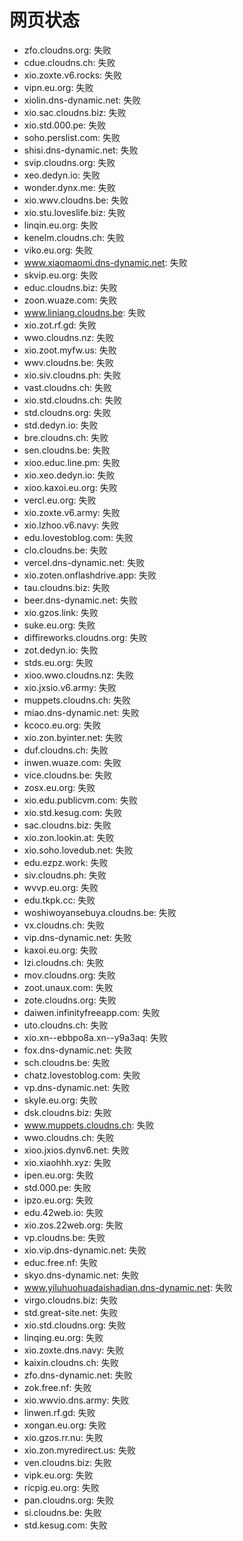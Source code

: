 # 网页状态
- zfo.cloudns.org: 失败
- cdue.cloudns.ch: 失败
- xio.zoxte.v6.rocks: 失败
- vipn.eu.org: 失败
- xiolin.dns-dynamic.net: 失败
- xio.sac.cloudns.biz: 失败
- xio.std.000.pe: 失败
- soho.perslist.com: 失败
- shisi.dns-dynamic.net: 失败
- svip.cloudns.org: 失败
- xeo.dedyn.io: 失败
- wonder.dynx.me: 失败
- xio.wwv.cloudns.be: 失败
- xio.stu.loveslife.biz: 失败
- linqin.eu.org: 失败
- kenelm.cloudns.ch: 失败
- viko.eu.org: 失败
- www.xiaomaomi.dns-dynamic.net: 失败
- skvip.eu.org: 失败
- educ.cloudns.biz: 失败
- zoon.wuaze.com: 失败
- www.liniang.cloudns.be: 失败
- xio.zot.rf.gd: 失败
- wwo.cloudns.nz: 失败
- xio.zoot.myfw.us: 失败
- wwv.cloudns.be: 失败
- xio.siv.cloudns.ph: 失败
- vast.cloudns.ch: 失败
- xio.std.cloudns.ch: 失败
- std.cloudns.org: 失败
- std.dedyn.io: 失败
- bre.cloudns.ch: 失败
- sen.cloudns.be: 失败
- xioo.educ.line.pm: 失败
- xio.xeo.dedyn.io: 失败
- xioo.kaxoi.eu.org: 失败
- vercl.eu.org: 失败
- xio.zoxte.v6.army: 失败
- xio.lzhoo.v6.navy: 失败
- edu.lovestoblog.com: 失败
- clo.cloudns.be: 失败
- vercel.dns-dynamic.net: 失败
- xio.zoten.onflashdrive.app: 失败
- tau.cloudns.biz: 失败
- beer.dns-dynamic.net: 失败
- xio.gzos.link: 失败
- suke.eu.org: 失败
- diffireworks.cloudns.org: 失败
- zot.dedyn.io: 失败
- stds.eu.org: 失败
- xioo.wwo.cloudns.nz: 失败
- xio.jxsio.v6.army: 失败
- muppets.cloudns.ch: 失败
- miao.dns-dynamic.net: 失败
- kcoco.eu.org: 失败
- xio.zon.byinter.net: 失败
- duf.cloudns.ch: 失败
- inwen.wuaze.com: 失败
- vice.cloudns.be: 失败
- zosx.eu.org: 失败
- xio.edu.publicvm.com: 失败
- xio.std.kesug.com: 失败
- sac.cloudns.biz: 失败
- xio.zon.lookin.at: 失败
- xio.soho.lovedub.net: 失败
- edu.ezpz.work: 失败
- siv.cloudns.ph: 失败
- wvvp.eu.org: 失败
- edu.tkpk.cc: 失败
- woshiwoyansebuya.cloudns.be: 失败
- vx.cloudns.ch: 失败
- vip.dns-dynamic.net: 失败
- kaxoi.eu.org: 失败
- lzi.cloudns.ch: 失败
- mov.cloudns.org: 失败
- zoot.unaux.com: 失败
- zote.cloudns.org: 失败
- daiwen.infinityfreeapp.com: 失败
- uto.cloudns.ch: 失败
- xio.xn--ebbpo8a.xn--y9a3aq: 失败
- fox.dns-dynamic.net: 失败
- sch.cloudns.be: 失败
- chatz.lovestoblog.com: 失败
- vp.dns-dynamic.net: 失败
- skyle.eu.org: 失败
- dsk.cloudns.biz: 失败
- www.muppets.cloudns.ch: 失败
- wwo.cloudns.ch: 失败
- xioo.jxios.dynv6.net: 失败
- xio.xiaohhh.xyz: 失败
- ipen.eu.org: 失败
- std.000.pe: 失败
- ipzo.eu.org: 失败
- edu.42web.io: 失败
- xio.zos.22web.org: 失败
- vp.cloudns.be: 失败
- xio.vip.dns-dynamic.net: 失败
- educ.free.nf: 失败
- skyo.dns-dynamic.net: 失败
- www.yiluhuohuadaishadian.dns-dynamic.net: 失败
- virgo.cloudns.biz: 失败
- std.great-site.net: 失败
- xio.std.cloudns.org: 失败
- linqing.eu.org: 失败
- xio.zoxte.dns.navy: 失败
- kaixin.cloudns.ch: 失败
- zfo.dns-dynamic.net: 失败
- zok.free.nf: 失败
- xio.wwvio.dns.army: 失败
- linwen.rf.gd: 失败
- xongan.eu.org: 失败
- xio.gzos.rr.nu: 失败
- xio.zon.myredirect.us: 失败
- ven.cloudns.biz: 失败
- vipk.eu.org: 失败
- ricpig.eu.org: 失败
- pan.cloudns.org: 失败
- si.cloudns.be: 失败
- std.kesug.com: 失败
